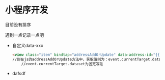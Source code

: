 # 小程序开发

目前没有排序

遇到一点记录一点吧

- 自定义data-xxx

  ```html
  <view class="item" bindtap="addressAddOrUpdate" data-address-id="{{item.id}}">
  //则在js的addressAddOrUpdate方法中，获取值则为：event.currentTarget.dataset.addressId
      //event.currentTarget.dataset为固定写法
  ```

  

- dafsdf